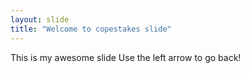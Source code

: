 ```yaml
---
layout: slide
title: "Welcome to copestakes slide"
---
```

This is my awesome slide
Use the left arrow to go back!